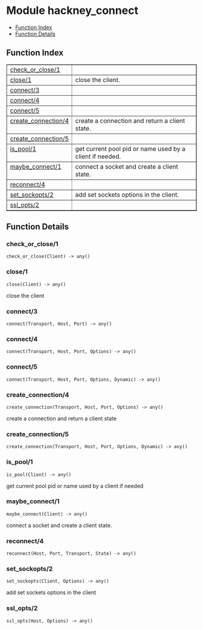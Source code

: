 

# Module hackney_connect #
* [Function Index](#index)
* [Function Details](#functions)

<a name="index"></a>

## Function Index ##


<table width="100%" border="1" cellspacing="0" cellpadding="2" summary="function index"><tr><td valign="top"><a href="#check_or_close-1">check_or_close/1</a></td><td></td></tr><tr><td valign="top"><a href="#close-1">close/1</a></td><td>close the client.</td></tr><tr><td valign="top"><a href="#connect-3">connect/3</a></td><td></td></tr><tr><td valign="top"><a href="#connect-4">connect/4</a></td><td></td></tr><tr><td valign="top"><a href="#connect-5">connect/5</a></td><td></td></tr><tr><td valign="top"><a href="#create_connection-4">create_connection/4</a></td><td>create a connection and return a client state.</td></tr><tr><td valign="top"><a href="#create_connection-5">create_connection/5</a></td><td></td></tr><tr><td valign="top"><a href="#is_pool-1">is_pool/1</a></td><td>get current pool pid or name used by a client if needed.</td></tr><tr><td valign="top"><a href="#maybe_connect-1">maybe_connect/1</a></td><td>connect a socket and create a client state.</td></tr><tr><td valign="top"><a href="#reconnect-4">reconnect/4</a></td><td></td></tr><tr><td valign="top"><a href="#set_sockopts-2">set_sockopts/2</a></td><td>add set sockets options in the client.</td></tr><tr><td valign="top"><a href="#ssl_opts-2">ssl_opts/2</a></td><td></td></tr></table>


<a name="functions"></a>

## Function Details ##

<a name="check_or_close-1"></a>

### check_or_close/1 ###

`check_or_close(Client) -> any()`

<a name="close-1"></a>

### close/1 ###

`close(Client) -> any()`

close the client

<a name="connect-3"></a>

### connect/3 ###

`connect(Transport, Host, Port) -> any()`

<a name="connect-4"></a>

### connect/4 ###

`connect(Transport, Host, Port, Options) -> any()`

<a name="connect-5"></a>

### connect/5 ###

`connect(Transport, Host, Port, Options, Dynamic) -> any()`

<a name="create_connection-4"></a>

### create_connection/4 ###

`create_connection(Transport, Host, Port, Options) -> any()`

create a connection and return a client state

<a name="create_connection-5"></a>

### create_connection/5 ###

`create_connection(Transport, Host, Port, Options, Dynamic) -> any()`

<a name="is_pool-1"></a>

### is_pool/1 ###

`is_pool(Client) -> any()`

get current pool pid or name used by a client if needed

<a name="maybe_connect-1"></a>

### maybe_connect/1 ###

`maybe_connect(Client) -> any()`

connect a socket and create a client state.

<a name="reconnect-4"></a>

### reconnect/4 ###

`reconnect(Host, Port, Transport, State) -> any()`

<a name="set_sockopts-2"></a>

### set_sockopts/2 ###

`set_sockopts(Client, Options) -> any()`

add set sockets options in the client

<a name="ssl_opts-2"></a>

### ssl_opts/2 ###

`ssl_opts(Host, Options) -> any()`

